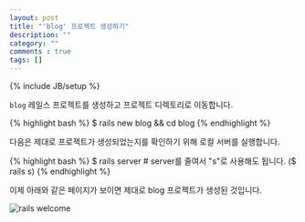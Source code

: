 ```yaml
---
layout: post
title: "'blog' 프로젝트 생성하기"
description: ""
category: ""
comments : true
tags: []
---
```

{% include JB/setup %}


`blog` 레일스 프로젝트를 생성하고 프로젝트 디렉토리로 이동합니다.

{% highlight bash %}
$ rails new blog && cd blog
{% endhighlight %}

다음은 제대로 프로젝트가 생성되었는지를 확인하기 위해 로컬 서버를 실행합니다.

{% highlight bash %}
$ rails server        # server를 줄여서 "s"로 사용해도 됩니다.
($ rails s)
{% endhighlight %}

이제 아래와 같은 페이지가 보이면 제대로 blog 프로젝트가 생성된 것입니다.

![rails welcome](http://rails-guides.joefiorini.com/images/rails_welcome.png)